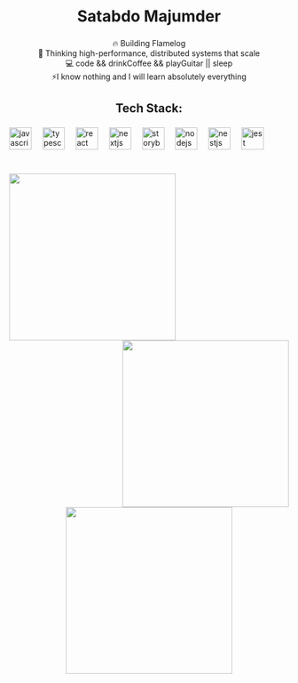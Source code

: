 <h1 align="center">Satabdo Majumder</h1>

###

<p align="center">🔥 Building Flamelog<br>🧠 Thinking high-performance, distributed systems that scale <br>💻 code && drinkCoffee && playGuitar || sleep  <br>⚡I know nothing and I will learn absolutely everything</p>

###

<h2 align="center">Tech Stack:</h2>

###

<div align="left">
  <img src="https://cdn.jsdelivr.net/gh/devicons/devicon/icons/javascript/javascript-original.svg" height="40" alt="javascript logo"  />
  <img width="12" />
  <img src="https://cdn.jsdelivr.net/gh/devicons/devicon/icons/typescript/typescript-original.svg" height="40" alt="typescript logo"  />
  <img width="12" />
  <img src="https://cdn.jsdelivr.net/gh/devicons/devicon/icons/react/react-original.svg" height="40" alt="react logo"  />
  <img width="12" />
  <img src="https://cdn.jsdelivr.net/gh/devicons/devicon/icons/nextjs/nextjs-original.svg" height="40" alt="nextjs logo"  />
  <img width="12" />
  <img src="https://cdn.jsdelivr.net/gh/devicons/devicon/icons/storybook/storybook-original.svg" height="40" alt="storybook logo"  />
  <img width="12" />
  <img src="https://cdn.jsdelivr.net/gh/devicons/devicon/icons/nodejs/nodejs-original.svg" height="40" alt="nodejs logo"  />
  <img width="12" />
  <img src="https://cdn.jsdelivr.net/gh/devicons/devicon/icons/nestjs/nestjs-original.svg" height="40" alt="nestjs logo"  />
  <img width="12" />
  <img src="https://cdn.jsdelivr.net/gh/devicons/devicon/icons/jest/jest-plain.svg" height="40" alt="jest logo"  />
</div>

###

<br clear="both">

<img align="left" height="300" src="https://media0.giphy.com/media/v1.Y2lkPTc5MGI3NjExc2hsZjBvbzNnZDJlcnlwcWUyNzB0czl1a3hlZHJha2ZnY2RvMWs0cCZlcD12MV9pbnRlcm5hbF9naWZfYnlfaWQmY3Q9Zw/10sKNgit3jiU2A/giphy.gif"  />

###

<img align="right" height="300" src="https://media2.giphy.com/media/v1.Y2lkPTc5MGI3NjExMHM0cHE5NjIzM3pyY2ZhNXF1emN2N3k5N2wzNzNyNHloNHI4eGppbyZlcD12MV9pbnRlcm5hbF9naWZfYnlfaWQmY3Q9Zw/xT9IgpernHLP5eWOY0/giphy.gif"  />

###

<div align="center">
  <img height="300" src="https://media1.giphy.com/media/v1.Y2lkPTc5MGI3NjExams2ajMwMDQzdWRnbjI1Nm55cmNiNGFjYzF0a2h2YmcwcmhpNXB0NiZlcD12MV9pbnRlcm5hbF9naWZfYnlfaWQmY3Q9Zw/78XCFBGOlS6keY1Bil/giphy.gif"  />
</div>

###
